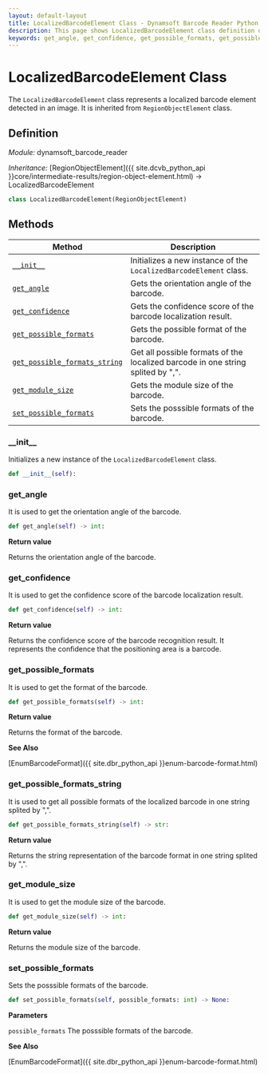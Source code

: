 ```yaml
---
layout: default-layout
title: LocalizedBarcodeElement Class - Dynamsoft Barcode Reader Python Edition API Reference
description: This page shows LocalizedBarcodeElement class definition of Dynamsoft Barcode Reader SDK Python Edition.
keywords: get_angle, get_confidence, get_possible_formats, get_possible_formats_string, get_module_size, set_possible_formats, LocalizedBarcodeElement, api reference
---
```

# LocalizedBarcodeElement Class

The `LocalizedBarcodeElement` class represents a localized barcode element detected in an image. It is inherited from `RegionObjectElement` class.

## Definition

*Module:* dynamsoft_barcode_reader

*Inheritance:* [RegionObjectElement]({{ site.dcvb_python_api }}core/intermediate-results/region-object-element.html) -> LocalizedBarcodeElement

```python
class LocalizedBarcodeElement(RegionObjectElement)
```

## Methods

| Method | Description |
|--------|-------------|
| [`__init__`](#__init__) | Initializes a new instance of the `LocalizedBarcodeElement` class. |
| [`get_angle`](#get_angle) | Gets the orientation angle of the barcode. |
| [`get_confidence`](#get_confidence) | Gets the confidence score of the barcode localization result. |
| [`get_possible_formats`](#get_possible_formats) | Gets the possible format of the barcode. |
| [`get_possible_formats_string`](#get_possible_formats_string) | Get all possible formats of the localized barcode in one string splited by ",". |
| [`get_module_size`](#get_module_size) | Gets the module size of the barcode. |
| [`set_possible_formats`](#set_possible_formats) | Sets the posssible formats of the barcode. |

### \_\_init\_\_

Initializes a new instance of the `LocalizedBarcodeElement` class.

```python
def __init__(self):
```

### get_angle

It is used to get the orientation angle of the barcode.

```python
def get_angle(self) -> int:
```

**Return value**

Returns the orientation angle of the barcode.

### get_confidence

It is used to get the confidence score of the barcode localization result.

```python
def get_confidence(self) -> int:
```

**Return value**

Returns the confidence score of the barcode recognition result. It represents the confidence that the positioning area is a barcode.

### get_possible_formats

It is used to get the format of the barcode.

```python
def get_possible_formats(self) -> int:
```

**Return value**

Returns the format of the barcode.

**See Also**

[EnumBarcodeFormat]({{ site.dbr_python_api }}enum-barcode-format.html)

### get_possible_formats_string

It is used to get all possible formats of the localized barcode in one string splited by ",".

```python
def get_possible_formats_string(self) -> str:
```

**Return value**

Returns the string representation of the barcode format in one string splited by ",".

### get_module_size

It is used to get the module size of the barcode.

```python
def get_module_size(self) -> int:
```

**Return value**

Returns the module size of the barcode.

### set_possible_formats

Sets the posssible formats of the barcode.

```python
def set_possible_formats(self, possible_formats: int) -> None:
```

**Parameters**

`possible_formats` The posssible formats of the barcode.

**See Also**

[EnumBarcodeFormat]({{ site.dbr_python_api }}enum-barcode-format.html)